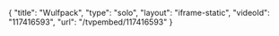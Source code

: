 {
    "title": "Wulfpack",
    "type": "solo",
    "layout": "iframe-static",
    "videoId": "117416593",
    "url": "\/tvpembed\/117416593"
}